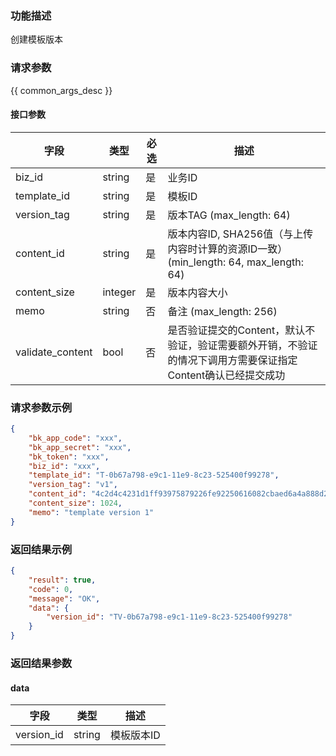 ### 功能描述

创建模板版本

### 请求参数

{{ common_args_desc }}

#### 接口参数

| 字段             |  类型      | 必选   |  描述      |
|------------------|------------|--------|------------|
| biz_id           |  string    | 是     | 业务ID     |
| template_id      |  string    | 是     | 模板ID     |
| version_tag      |  string    | 是     | 版本TAG  (max_length: 64)  |
| content_id       |  string    | 是     | 版本内容ID, SHA256值（与上传内容时计算的资源ID一致）(min_length: 64, max_length: 64) |
| content_size     |  integer   | 是     | 版本内容大小 |
| memo             |  string    | 否     | 备注 (max_length: 256) |
| validate_content |  bool      | 否     | 是否验证提交的Content，默认不验证，验证需要额外开销，不验证的情况下调用方需要保证指定Content确认已经提交成功 |

### 请求参数示例

```json
{
    "bk_app_code": "xxx",
    "bk_app_secret": "xxx",
    "bk_token": "xxx",
    "biz_id": "xxx",
    "template_id": "T-0b67a798-e9c1-11e9-8c23-525400f99278",
    "version_tag": "v1",
    "content_id": "4c2d4c4231d1ff93975879226fe92250616082cbaed6a4a888d2adc490ba9b44",
    "content_size": 1024,
    "memo": "template version 1"
}
```

### 返回结果示例

```json
{
    "result": true,
    "code": 0,
    "message": "OK",
    "data": {
        "version_id": "TV-0b67a798-e9c1-11e9-8c23-525400f99278"
    }
}
```

### 返回结果参数

#### data

| 字段       | 类型   | 描述       |
|------------|--------|------------|
| version_id | string | 模板版本ID |
